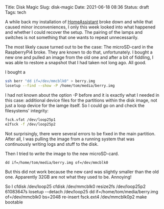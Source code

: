 Title: Disk Magic
Slug: disk-magic
Date: 2021-06-18 08:36
Status: draft
Tags: tech

A while back my installation of [HomeAssistant](https://www.home-assistant.io/)
broke down and while that caused minor inconveniences, I only this week looked into
what happened and whether I could recover the setup. The pairing of the lamps
and switches is not something that one wants to repeat unnecessarily.

The most likely cause turned out to be the case: The microSD-card in
the RaspberryPi4 broke. They are known to do that, unfortunately. I bought a new
one and pulled an image from the old one and after a bit of fiddling, I was able
to restore a snapshot that I had taken not long ago. All good.

I bought a

```bash
ssh berr "dd if=/dev/mmcblk0" > berry.img
losetup --find --show -P /home/tom/media/berry.img
```

I had not known about the option -P before and it is exactly what
I needed in this case: additional device files for the partitions
within the disk image, not just a loop device for the iamge itself.
So I could go on and check the filesystems' integrity:

```bash
fsck.vfat /dev/loop25p1
e2fsck -f /dev/loop25p2
```

Not surprisingly, there were several errors to be fixed in the
main partition. After all, I was pulling the image from
a running system that was continuously writing logs and
stuff to the disk.

Then I tried to write the image to the new microSD-card.

    dd if=/home/tom/media/berry.img of=/dev/mmcblk0

But this did not work because the new card was slightly smaller
than the old one. Apparently 32GB are not what they used to be.
Annoying!

So I
cfdisk /dev/loop25
cfdisk /dev/mmcblk0
resize2fs /dev/loop25p2 61083647s
losetup --detach /dev/loop25
dd if=/home/tom/media/berry.img of=/dev/mmcblk0 bs=2048
re-insert
fsck.ext4 /dev/mmcblk0p2
make bootable

